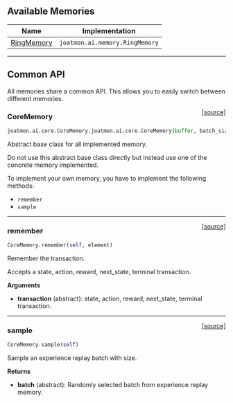 ## Available Memories

| Name                                | Implementation                  |
|-------------------------------------|---------------------------------|
| [RingMemory](/memories/ring-memory) | `joatmon.ai.memory.RingMemory` |

---

## Common API

All memories share a common API. This allows you to easily switch between different memories.

<span style="float:right;">[[source]](https://github.com/malkoch/joatmon/blob/master/joatmon/ai/core.py#L35)</span>

### CoreMemory

```python
joatmon.ai.core.CoreMemory.joatmon.ai.core.CoreMemory(buffer, batch_size)
```

Abstract base class for all implemented memory.

Do not use this abstract base class directly but instead use one of the concrete memory implemented.

To implement your own memory, you have to implement the following methods:

- `remember`
- `sample`

----

<span style="float:right;">[[source]](https://github.com/malkoch/joatmon/blob/master/joatmon/ai/core.py#L70)</span>

### remember

```python
CoreMemory.remember(self, element)
```

Remember the transaction.

Accepts a state, action, reward, next_state, terminal transaction.

__Arguments__

- __transaction__ (abstract): state, action, reward, next_state, terminal transaction.

----

<span style="float:right;">[[source]](https://github.com/malkoch/joatmon/blob/master/joatmon/ai/core.py#L81)</span>

### sample

```python
CoreMemory.sample(self)
```

Sample an experience replay batch with size.

__Returns__

- __batch__ (abstract): Randomly selected batch
  from experience replay memory.


